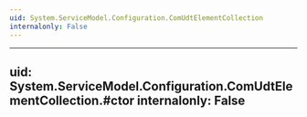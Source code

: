 ```yaml
---
uid: System.ServiceModel.Configuration.ComUdtElementCollection
internalonly: False
---
```


---
uid: System.ServiceModel.Configuration.ComUdtElementCollection.#ctor
internalonly: False
---

